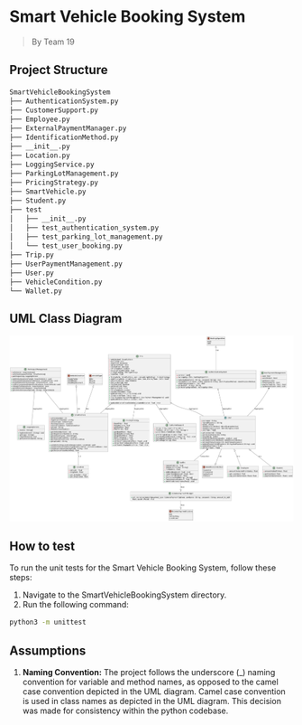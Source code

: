 # Smart Vehicle Booking System

> By Team 19

## Project Structure

	SmartVehicleBookingSystem
	├── AuthenticationSystem.py
	├── CustomerSupport.py
	├── Employee.py
	├── ExternalPaymentManager.py
	├── IdentificationMethod.py
	├── __init__.py
	├── Location.py
	├── LoggingService.py
	├── ParkingLotManagement.py
	├── PricingStrategy.py
	├── SmartVehicle.py
	├── Student.py
	├── test
	│   ├── __init__.py
	│   ├── test_authentication_system.py
	│   ├── test_parking_lot_management.py
	│   └── test_user_booking.py
	├── Trip.py
	├── UserPaymentManagement.py
	├── User.py
	├── VehicleCondition.py
	└── Wallet.py

## UML Class Diagram

![Class Diagram](UMLClassDiagram.png)

## How to test

To run the unit tests for the Smart Vehicle Booking System, follow these steps:

1. Navigate to the SmartVehicleBookingSystem directory.
2. Run the following command:

```bash
python3 -m unittest
```

## Assumptions

1. **Naming Convention:** The project follows the underscore (_) naming convention for variable and method names,
as opposed to the camel case convention depicted in the UML diagram. Camel case convention is used in class names as depicted
in the UML diagram. This decision was made for consistency within the python codebase.
